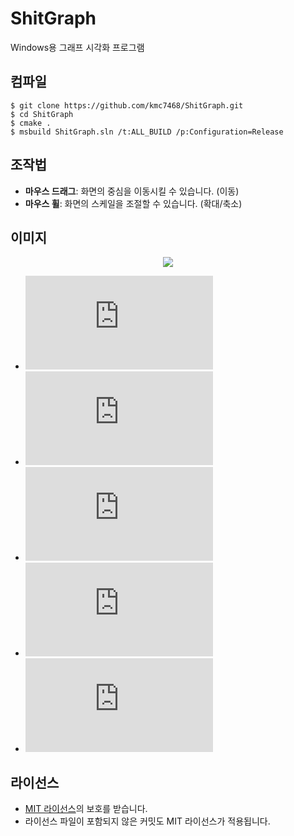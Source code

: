 # ShitGraph
Windows용 그래프 시각화 프로그램

## 컴파일
```
$ git clone https://github.com/kmc7468/ShitGraph.git
$ cd ShitGraph
$ cmake .
$ msbuild ShitGraph.sln /t:ALL_BUILD /p:Configuration=Release
```

## 조작법
- **마우스 드래그**: 화면의 중심을 이동시킬 수 있습니다. (이동)
- **마우스 휠**: 화면의 스케일을 조절할 수 있습니다. (확대/축소)

## 이미지
<div align="center">
	<img src="https://github.com/kmc7468/ShitGraph/blob/master/docs/Example.png" />
</div>

- ![equation](https://latex.codecogs.com/gif.latex?y%3D0)
- ![equation](https://latex.codecogs.com/gif.latex?y%3D%28x-1%29%28x-2%29%28x-3%29)
- ![equation](https://latex.codecogs.com/gif.latex?y%3D%5Csin%20x)
- ![equation](https://latex.codecogs.com/gif.latex?y%3D%5Ccos%20x)
- ![equation](https://latex.codecogs.com/gif.latex?x%5E2&plus;y%5E2%3D1)

## 라이선스
- [MIT 라이선스](https://github.com/kmc7468/ShitGraph/blob/master/LICENSE)의 보호를 받습니다.
- 라이선스 파일이 포함되지 않은 커밋도 MIT 라이선스가 적용됩니다.